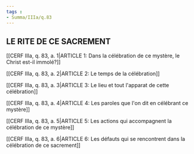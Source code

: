 ```yaml
---
tags : 
- Summa/IIIa/q.83
---
```


## LE RITE DE CE SACREMENT

[[CERF IIIa, q. 83, a. 1|ARTICLE 1: Dans la célébration de ce mystère, le Christ est-il immolé?]]

[[CERF IIIa, q. 83, a. 2|ARTICLE 2: Le temps de la célébration]]

[[CERF IIIa, q. 83, a. 3|ARTICLE 3: Le lieu et tout l'apparat de cette célébration]]

[[CERF IIIa, q. 83, a. 4|ARTICLE 4: Les paroles que l'on dit en célébrant ce mystère]]

[[CERF IIIa, q. 83, a. 5|ARTICLE 5: Les actions qui accompagnent la célébration de ce mystère]]

[[CERF IIIa, q. 83, a. 6|ARTICLE 6: Les défauts qui se rencontrent dans la célébration de ce sacrement]]

